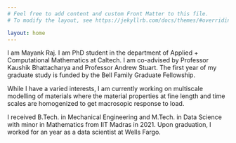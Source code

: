 ```yaml
---
# Feel free to add content and custom Front Matter to this file.
# To modify the layout, see https://jekyllrb.com/docs/themes/#overriding-theme-defaults

layout: home
---
```

I am Mayank Raj. I am PhD student in the department of Applied + Computational Mathematics at Caltech. I am co-advised by Professor Kaushik Bhattacharya and Professor Andrew Stuart. The first year of my graduate study is funded by the Bell Family Graduate Fellowship. 

While I have a varied interests, I am currently working on multiscale modelling of materials where the material properties at fine length and time scales are homogenized to get macrosopic response to load. 

I received B.Tech. in Mechanical Engineering and M.Tech. in Data Science with minor in Mathematics from IIT Madras in 2021. Upon graduation, I worked for an year as a data scientist at Wells Fargo. 

